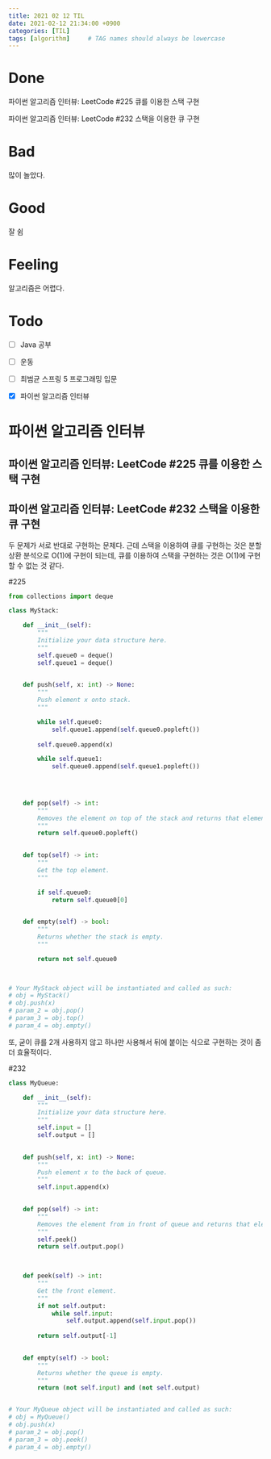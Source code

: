 ```yaml
---
title: 2021 02 12 TIL
date: 2021-02-12 21:34:00 +0900
categories: [TIL]
tags: [algorithm]     # TAG names should always be lowercase
---
```


# Done

파이썬 알고리즘 인터뷰: LeetCode #225 큐를 이용한 스택 구현

파이썬 알고리즘 인터뷰: LeetCode #232 스택을 이용한 큐 구현

# Bad

많이 놀았다.

# Good

잘 쉼

# Feeling

알고리즘은 어렵다.

# Todo

- [ ] Java 공부
- [ ] 운동
- [ ] 최범균 스프링 5 프로그래밍 입문
- [x] 파이썬 알고리즘 인터뷰


# 파이썬 알고리즘 인터뷰

## 파이썬 알고리즘 인터뷰: LeetCode #225 큐를 이용한 스택 구현

## 파이썬 알고리즘 인터뷰: LeetCode #232 스택을 이용한 큐 구현

두 문제가 서로 반대로 구현하는 문제다. 근데 스택을 이용하여 큐를 구현하는 것은 분할 상환 분석으로 O(1)에 구현이 되는데, 큐를 이용하여 스택을 구현하는 것은 O(1)에 구현할 수 없는 것 같다.

#225

```python
from collections import deque

class MyStack:

    def __init__(self):
        """
        Initialize your data structure here.
        """
        self.queue0 = deque()
        self.queue1 = deque()
        

    def push(self, x: int) -> None:
        """
        Push element x onto stack.
        """

        while self.queue0:
            self.queue1.append(self.queue0.popleft())
        
        self.queue0.append(x)

        while self.queue1:
            self.queue0.append(self.queue1.popleft())
        

        

    def pop(self) -> int:
        """
        Removes the element on top of the stack and returns that element.
        """
        return self.queue0.popleft()
        

    def top(self) -> int:
        """
        Get the top element.
        """

        if self.queue0:
            return self.queue0[0]
        

    def empty(self) -> bool:
        """
        Returns whether the stack is empty.
        """

        return not self.queue0
        


# Your MyStack object will be instantiated and called as such:
# obj = MyStack()
# obj.push(x)
# param_2 = obj.pop()
# param_3 = obj.top()
# param_4 = obj.empty()
```

또, 굳이 큐를 2개 사용하지 않고 하나만 사용해서 뒤에 붙이는 식으로 구현하는 것이 좀더 효율적이다.

#232

```python
class MyQueue:

    def __init__(self):
        """
        Initialize your data structure here.
        """
        self.input = []
        self.output = []
        

    def push(self, x: int) -> None:
        """
        Push element x to the back of queue.
        """
        self.input.append(x)
        

    def pop(self) -> int:
        """
        Removes the element from in front of queue and returns that element.
        """
        self.peek()
        return self.output.pop()

        

    def peek(self) -> int:
        """
        Get the front element.
        """
        if not self.output:
            while self.input:
                self.output.append(self.input.pop())
        
        return self.output[-1]
        

    def empty(self) -> bool:
        """
        Returns whether the queue is empty.
        """
        return (not self.input) and (not self.output)


# Your MyQueue object will be instantiated and called as such:
# obj = MyQueue()
# obj.push(x)
# param_2 = obj.pop()
# param_3 = obj.peek()
# param_4 = obj.empty()

```

